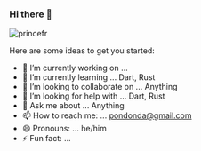 ### Hi there 👋


<p align="left"> <img src="https://komarev.com/ghpvc/?username=princefr&label=Views&color=blue&style=plastic" alt="princefr" /> </p>

Here are some ideas to get you started:

- 🔭 I’m currently working on ... 
- 🌱 I’m currently learning ... Dart, Rust
- 👯 I’m looking to collaborate on ... Anything
- 🤔 I’m looking for help with ... Dart, Rust
- 💬 Ask me about ... Anything
- 📫 How to reach me: ... pondonda@gmail.com
- 😄 Pronouns: ... he/him
- ⚡ Fun fact: ... 

